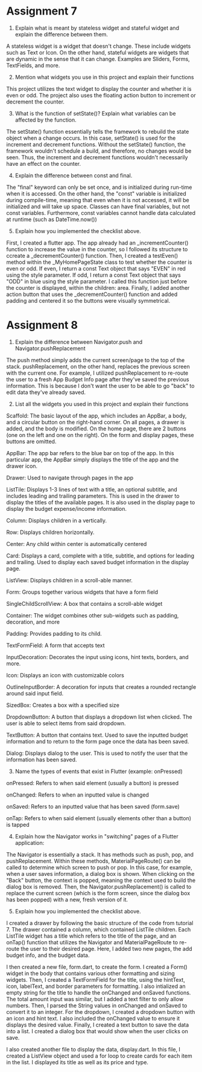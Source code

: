 # Assignment 7

1. Explain what is meant by stateless widget and stateful widget and explain the difference between them.

A stateless widget is a widget that doesn't change. These include widgets such as Text or Icon. On the other hand, stateful widgets are widgets that are dynamic in the sense that it can change. Examples are Sliders, Forms, TextFields, and more.


2. Mention what widgets you use in this project and explain their functions

This project utilizes the text widget to display the counter and whether it is even or odd. The project also uses the floating action button to increment or decrement the counter.


3. What is the function of setState()? Explain what variables can be affected by the function.

The setState() function essentially tells the framework to rebuild the state object when a change occurs. In this case, setState() is used for the increment and decrement functions. Without the setState() function, the framework wouldn't schedule a build, and therefore, no changes would be seen. Thus, the increment and decrement functions wouldn't necessarily have an effect on the counter.


4. Explain the difference between const and final.

The "final" keyword can only be set once, and is initialized during run-time when it is accessed. On the other hand, the "const" variable is initialized during compile-time, meaning that even when it is not accessed, it will be initialized and will take up space. Classes can have final variables, but not const variables. Furthermore, const variables cannot handle data calculated at runtime (such as DateTime.now())


5. Explain how you implemented the checklist above.

First, I created a flutter app. The app already had an _incrementCounter() function to increase the value in the counter, so I followed its structure to ccreate a _decrementCounter() function. Then, I created a testEven() method within the _MyHomePageState class to test whether the counter is even or odd. If even, I return a const Text object that says "EVEN" in red using the style parameter. If odd, I return a const Text object that says "ODD" in blue using the style parameter. I called this function just before the counter is displayed, within the children: <Widget> area. Finally, I added another action button that uses the _decrementCounter() function and added padding and centered it so the buttons were visually symmetrical.


# Assignment 8

1. Explain the difference between Navigator.push and Navigator.pushReplacement

The push method simply adds the current screen/page to the top of the stack. pushReplacement, on the other hand, replaces the previous screen with the current one. For example, I utilized pushReplacement to re-route the user to a fresh App Budget Info page after they've saved the previous information. This is because I don't want the user to be able to go "back" to edit data they've already saved.


2. List all the widgets you used in this project and explain their functions

Scaffold: The basic layout of the app, which includes an AppBar, a body, and a circular button on the right-hand corner. On all pages, a drawer is added, and the body is modified. On the home page, there are 2 buttons (one on the left and one on the right). On the form and display pages, these buttons are omitted.

AppBar: The app bar refers to the blue bar on top of the app. In this particular app, the AppBar simply displays the title of the app and the drawer icon.

Drawer: Used to navigate through pages in the app

ListTile: Displays 1-3 lines of text with a title, an optional subtitle, and includes leading and trailing parameters. This is used in the drawer to display the titles of the available pages. It is also used in the display page to display the budget expense/income information.

Column: Displays children in a vertically.

Row: Displays children horizontally.

Center: Any child within center is automatically centered

Card: Displays a card, complete with a title, subtitle, and options for leading and trailing. Used to display each saved budget information in the display page.

ListView: Displays children in a scroll-able manner.

Form: Groups together various widgets that have a form field

SingleChildScrollView: A box that contains a scroll-able widget

Container: The widget combines other sub-widgets such as padding, decoration, and more

Padding: Provides padding to its child.

TextFormField: A form that accepts text

InputDecoration: Decorates the input using icons, hint texts, borders, and more.

Icon: Displays an icon with customizable colors

OutlineInputBorder: A decoration for inputs that creates a rounded rectangle around said input field.

SizedBox: Creates a box with a specified size

DropdownButton: A button that displays a dropdown list when clicked. The user is able to select items from said dropdown.

TextButton: A button that contains text. Used to save the inputted budget information and to return to the form page once the data has been saved.

Dialog: Displays dialog to the user. This is used to notify the user that the information has been saved.


3. Name the types of events that exist in Flutter (example: onPressed)

onPressed: Refers to when said element (usually a button) is pressed

onChanged: Refers to when an inputted value is changed

onSaved: Refers to an inputted value that has been saved (form.save)

onTap: Refers to when said element (usually elements other than a button) is tapped


4. Explain how the Navigator works in "switching" pages of a Flutter application:

The Navigator is essentially a stack. It has methods such as push, pop, and pushReplacement. Within these methods, MaterialPageRoute() can be called to determine which screen to push or pop. In this case, for example, when a user saves information, a dialog box is shown. When clicking on the "Back" button, the context is popped, meaning the context used to build the dialog box is removed. Then, the Navigator.pushReplacement() is called to replace the current screen (which is the form screen, since the dialog box has been popped) with a new, fresh version of it.


5. Explain how you implemented the checklist above.

I created a drawer by following the basic structure of the code from tutorial 7. The drawer contained a column, which contained ListTile children. Each ListTile widget has a title which refers to the title of the page, and an onTap() function that utilizes the Navigator and MaterialPageRoute to re-route the user to their desired page. Here, I added two new pages, the add budget info, and the budget data.

I then created a new file, form.dart, to create the form. I created a Form() widget in the body that contains various other formatting and sizing widgets. Then, I created a TextFormField for the title, using the hintText, icon, labelText, and border parameters for formatting. I also intialized an empty string for the title to handle the onChanged and onSaved functions. The total amount input was similar, but I added a text filter to only allow numbers. Then, I parsed the String values in onChanged and onSaved to convert it to an integer. For the dropdown, I created a dropdown button with an icon and hint text. I also included the onChanged value to ensure it displays the desired value. Finally, I created a text button to save the data into a list. I created a dialog box that would show when the user clicks on save.

I also created another file to display the data, display.dart. In this file, I created a ListView object and used a for loop to create cards for each item in the list. I displayed its title as well as its price and type.
